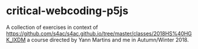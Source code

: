 critical-webcoding-p5js
=======================

A collection of exercises in context of
<https://github.com/s4ac/s4ac.github.io/tree/master/classes/2018HS%40HGK_IXDM> a
course directed by Yann Martins and me in Autumn/Winter 2018.

 

 

